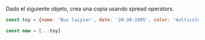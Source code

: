 Dado el siguiente objeto, crea una copia usando spread operators.

```js
const toy = {name: 'Bus laiyiar', date: '20-30-1995', color: 'multicolor'};

const new = [...toy]
```
